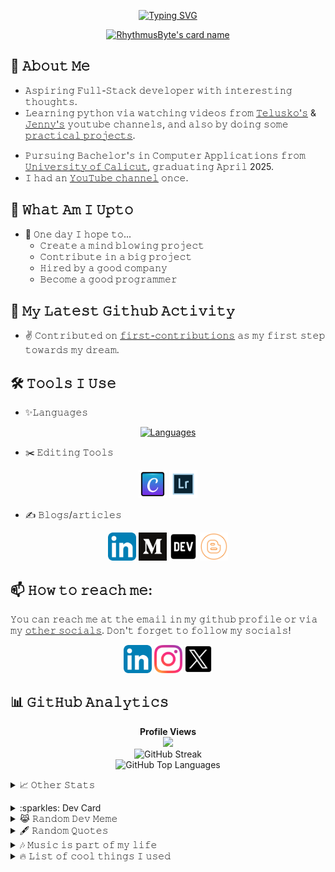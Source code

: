 <!--  
Last Updated - 12/03/2024
Author - RhythmusByte
 -->
<div align='center'>
	
[![Typing SVG](https://readme-typing-svg.demolab.com?font=Anta&duration=3000&pause=1000&color=00EEFF&center=true&vCenter=true&random=false&width=435&lines=Hello+there;Welcome+to+my+profile;I'm+Akhil+Mahesh)](https://git.io/typing-svg)

[![RhythmusByte's card name](https://cardivo.vercel.app/api?name=Akhil%20Mahesh&description=Aspiring%20Full-Stack%20Developer%20with%20a%20keen%20interest%20in%20Artificial%20Intelligence%20and%20emerging%20technologies.%20Trying%20to%20do%20better%20everyday.&image=https://avatars.githubusercontent.com/u/124284817?v=4&backgroundColor=%23ffffff&iconColor=%23000000&fontColor=%23000000&colorPattern=%23EB00014A&site=https://akhilmahesh.netlify.app&pattern=ticTacToe&opacity=0&instagram=@rhythmusbyte&linkedin=rhythmusbyte&github=RhythmusByte&twitter=@RhythmusByte)](https://akhilmahesh.netlify.app)

</div>

## 📖 𝙰𝚋𝚘𝚞𝚝 𝙼𝚎
- 𝙰𝚜𝚙𝚒𝚛𝚒𝚗𝚐 𝙵𝚞𝚕𝚕-𝚂𝚝𝚊𝚌𝚔 𝚍𝚎𝚟𝚎𝚕𝚘𝚙𝚎𝚛 𝚠𝚒𝚝𝚑 𝚒𝚗𝚝𝚎𝚛𝚎𝚜𝚝𝚒𝚗𝚐 𝚝𝚑𝚘𝚞𝚐𝚑𝚝𝚜.
- 𝙻𝚎𝚊𝚛𝚗𝚒𝚗𝚐 𝚙𝚢𝚝𝚑𝚘𝚗 𝚟𝚒𝚊 𝚠𝚊𝚝𝚌𝚑𝚒𝚗𝚐 𝚟𝚒𝚍𝚎𝚘𝚜 𝚏𝚛𝚘𝚖 [𝚃𝚎𝚕𝚞𝚜𝚔𝚘'𝚜](https://youtube.com/@Telusko?si=3qg5bpRowt8TysRu) & [𝙹𝚎𝚗𝚗𝚢'𝚜](https://youtube.com/@JennyslecturesCSIT?si=Oq9uF_boz2LWlSw1) 𝚢𝚘𝚞𝚝𝚞𝚋𝚎 𝚌𝚑𝚊𝚗𝚗𝚎𝚕𝚜, 𝚊𝚗𝚍 𝚊𝚕𝚜𝚘 𝚋𝚢 𝚍𝚘𝚒𝚗𝚐 𝚜𝚘𝚖𝚎 [𝚙𝚛𝚊𝚌𝚝𝚒𝚌𝚊𝚕 𝚙𝚛𝚘𝚓𝚎𝚌𝚝𝚜](https://github.com/practical-tutorials/project-based-learning). 
<!-- - 𝙻𝚎𝚊𝚛𝚗𝚒𝚗𝚐 𝙲 𝚟𝚒𝚊 𝚠𝚊𝚝𝚌𝚑𝚒𝚗𝚐 𝚟𝚒𝚍𝚎𝚘𝚜 𝚏𝚛𝚘𝚖 [𝙹𝚎𝚗𝚗𝚢'𝚜](https://youtube.com/@JennyslecturesCSIT?si=Oq9uF_boz2LWlSw1) 𝚢𝚘𝚞𝚝𝚞𝚋𝚎 𝚌𝚑𝚊𝚗𝚗𝚎𝚕𝚜 --> 
- 𝙿𝚞𝚛𝚜𝚞𝚒𝚗𝚐 𝙱𝚊𝚌𝚑𝚎𝚕𝚘𝚛'𝚜 𝚒𝚗 𝙲𝚘𝚖𝚙𝚞𝚝𝚎𝚛 𝙰𝚙𝚙𝚕𝚒𝚌𝚊𝚝𝚒𝚘𝚗𝚜 𝚏𝚛𝚘𝚖 [𝚄𝚗𝚒𝚟𝚎𝚛𝚜𝚒𝚝𝚢 𝚘𝚏 𝙲𝚊𝚕𝚒𝚌𝚞𝚝](https://uoc.ac.in), 𝚐𝚛𝚊𝚍𝚞𝚊𝚝𝚒𝚗𝚐 𝙰𝚙𝚛𝚒𝚕 2025.
- 𝙸 𝚑𝚊𝚍 𝚊𝚗 [𝚈𝚘𝚞𝚃𝚞𝚋𝚎 𝚌𝚑𝚊𝚗𝚗𝚎𝚕](https://www.youtube.com/@alonephilic) 𝚘𝚗𝚌𝚎.

## 🤔 𝚆𝚑𝚊𝚝 𝙰𝚖 𝙸 𝚄𝚙𝚝𝚘 
- 🤞 𝙾𝚗𝚎 𝚍𝚊𝚢 𝙸 𝚑𝚘𝚙𝚎 𝚝𝚘...
	-  𝙲𝚛𝚎𝚊𝚝𝚎 𝚊 𝚖𝚒𝚗𝚍 𝚋𝚕𝚘𝚠𝚒𝚗𝚐 𝚙𝚛𝚘𝚓𝚎𝚌𝚝
	- 𝙲𝚘𝚗𝚝𝚛𝚒𝚋𝚞𝚝𝚎 𝚒𝚗 𝚊 𝚋𝚒𝚐 𝚙𝚛𝚘𝚓𝚎𝚌𝚝
	- 𝙷𝚒𝚛𝚎𝚍 𝚋𝚢 𝚊 𝚐𝚘𝚘𝚍 𝚌𝚘𝚖𝚙𝚊𝚗𝚢
	- 𝙱𝚎𝚌𝚘𝚖𝚎 𝚊 𝚐𝚘𝚘𝚍 𝚙𝚛𝚘𝚐𝚛𝚊𝚖𝚖𝚎𝚛

## 🚀 𝙼𝚢 𝙻𝚊𝚝𝚎𝚜𝚝 𝙶𝚒𝚝𝚑𝚞𝚋 𝙰𝚌𝚝𝚒𝚟𝚒𝚝𝚢
- ✌️ 𝙲𝚘𝚗𝚝𝚛𝚒𝚋𝚞𝚝𝚎𝚍 𝚘𝚗 [𝚏𝚒𝚛𝚜𝚝-𝚌𝚘𝚗𝚝𝚛𝚒𝚋𝚞𝚝𝚒𝚘𝚗𝚜](https://github.com/firstcontributions/first-contributions) 𝚊𝚜 𝚖𝚢 𝚏𝚒𝚛𝚜𝚝 𝚜𝚝𝚎𝚙 𝚝𝚘𝚠𝚊𝚛𝚍𝚜 𝚖𝚢 𝚍𝚛𝚎𝚊𝚖.
  
## 🛠️ 𝚃𝚘𝚘𝚕𝚜 𝙸 𝚄𝚜𝚎

- ✨𝙻𝚊𝚗𝚐𝚞𝚊𝚐𝚎𝚜
<div align="center"><a href="https://rhythmusbytelinks.netlify.app"><img src="https://skillicons.dev/icons?i=python,c,js,html,css" alt="Languages"></a></div>
  
- ✂️ 𝙴𝚍𝚒𝚝𝚒𝚗𝚐 𝚃𝚘𝚘𝚕𝚜
<div align="center"><img src="https://raw.githubusercontent.com/RhythmusByte/RhythmusByte/alone-patch/Images/Canva.svg" height="45px" weight="45px"> <img src="https://raw.githubusercontent.com/RhythmusByte/RhythmusByte/alone-patch/Images/Lightroom.svg" height="45px" weight="45px"></div>

- ✍️ 𝙱𝚕𝚘𝚐𝚜/𝚊𝚛𝚝𝚒𝚌𝚕𝚎𝚜
<div align="center"><a href="https://www.linkedin.com/in/rhythmusbyte"><img src="https://raw.githubusercontent.com/RhythmusByte/RhythmusByte/alone-patch/Images/LinkedIn.svg" height="45px" weight="45px"></a> <a href="https://medium.com/@rhythmusbyte"><img src="https://raw.githubusercontent.com/RhythmusByte/RhythmusByte/alone-patch/Images/Medium.svg" height="45px" weight="45px"></a> <a href="https://dev.to/rhythmusbyte"><img src="https://raw.githubusercontent.com/RhythmusByte/RhythmusByte/alone-patch/Images/Dev.svg" height="45px" weight="45px"></a> <a href="https://rhythmusbyte.blogspot.com"><img src="https://raw.githubusercontent.com/RhythmusByte/RhythmusByte/alone-patch/Images/Blogger.svg" height="45px" weight="45px"></a></div>

## 📫 𝙷𝚘𝚠 𝚝𝚘 𝚛𝚎𝚊𝚌𝚑 𝚖𝚎:
𝚈𝚘𝚞 𝚌𝚊𝚗 𝚛𝚎𝚊𝚌𝚑 𝚖𝚎 𝚊𝚝 𝚝𝚑𝚎 𝚎𝚖𝚊𝚒𝚕 𝚒𝚗 𝚖𝚢 𝚐𝚒𝚝𝚑𝚞𝚋 𝚙𝚛𝚘𝚏𝚒𝚕𝚎 𝚘𝚛 𝚟𝚒𝚊 𝚖𝚢 [𝚘𝚝𝚑𝚎𝚛 𝚜𝚘𝚌𝚒𝚊𝚕𝚜](https://rhythmusbytelinks.netlify.app). 𝙳𝚘𝚗'𝚝 𝚏𝚘𝚛𝚐𝚎𝚝 𝚝𝚘 𝚏𝚘𝚕𝚕𝚘𝚠 𝚖𝚢 𝚜𝚘𝚌𝚒𝚊𝚕𝚜!
<div align="center"><a href="https://www.linkedin.com/in/rhythmusbyte"><img src="https://raw.githubusercontent.com/RhythmusByte/RhythmusByte/alone-patch/Images/LinkedIn.svg" height="45px" weight="45px"></a> <a href="https://instagram.com/rhythmusbyte"><img src="https://raw.githubusercontent.com/RhythmusByte/RhythmusByte/alone-patch/Images/Instagram.svg" height="45px" weight="45px"></a> <a href="https://twitter.com/RhythmusByte"><img src="https://raw.githubusercontent.com/RhythmusByte/RhythmusByte/alone-patch/Images/X.svg" height="45px" weight="45px"></a></div>

## 📊 𝙶𝚒𝚝𝙷𝚞𝚋 𝙰𝚗𝚊𝚕𝚢𝚝𝚒𝚌𝚜

<p align="center">
<b>Profile Views</b><br>
<img src="https://profile-counter.glitch.me/RhythmusByte/count.svg">
<br>
<img src="https://streak-stats.demolab.com?user=RhythmusByte&theme=dark&no-frame=false&no-bg=true&margin-w=4&date_format=j%20M%5B%20Y%5D" alt="GitHub Streak" />
<br>
<img src="https://github-readme-stats.vercel.app/api/top-langs/?username=RhythmusByte&theme=dark&no-frame=false&no-bg=true&margin-w=4&include_all_commits=true&count_private=true&layout=compact" alt="GitHub Top Languages">

<details>
  <summary>📈 𝙾𝚝𝚑𝚎𝚛 𝚂𝚝𝚊𝚝𝚜</summary>
<div align="center">
<img src="http://github-profile-summary-cards.vercel.app/api/cards/profile-details?username=RhythmusByte&theme=merko" alt="GitHub Profile Summary Cards">

<img src="http://github-profile-summary-cards.vercel.app/api/cards/stats?username=RhythmusByte &theme=merko&no-frame=false&no-bg=true&margin-w=4" alt="GitHub Profile Summary Cards">

<br>

<img src="http://github-profile-summary-cards.vercel.app/api/cards/productive-time?username=RhythmusByte &theme=merko&no-frame=false&no-bg=true&margin-w=4&utcOffset=8" alt="GitHub Profile Summary Cards">

<img src="https://github-profile-trophy.vercel.app/?username=RhythmusByte&theme=merko&no-frame=false&no-bg=true&margin-w=4" alt="github trophies" /> 
</div>
</details>
</p>

<details>
	<summary>:sparkles: Dev Card</summary>
	<div align="center">
		<a href="https://app.daily.dev/rhythmusbyte">
			<img src="https://api.daily.dev/devcards/v2/wA0qWULB3YHcAyN43REdC.png?type=wide&r=t98" width="652" alt="Akhil Mahesh's Dev Card"/>
		</a>
	</div>
</details>

<details>
	<summary>😹 𝚁𝚊𝚗𝚍𝚘𝚖 𝙳𝚎𝚟 𝙼𝚎𝚖𝚎</summary>
	<div align="center">
		<img src='https://randommeme-five.vercel.app/' style="height: 100%;"/>
	</div>
</details>
<details>
<summary>🖋️ 𝚁𝚊𝚗𝚍𝚘𝚖 𝚀𝚞𝚘𝚝𝚎𝚜</summary>
	<div align="center">
<img src="https://quotes-github-readme.vercel.app/api?type=vertical&theme=dark" alt="Random Quotes">
	</div>
</details>
<details>
	<summary>🎶 𝙼𝚞𝚜𝚒𝚌 𝚒𝚜 𝚙𝚊𝚛𝚝 𝚘𝚏 𝚖𝚢 𝚕𝚒𝚏𝚎</summary>
  <div align="center">
 <a href="https://spotify-github-profile.vercel.app/api/view?uid=31gvkj7oelt5axfiwpjew4l6gcwi&redirect=true"><img src="https://spotify-github-profile.vercel.app/api/view?uid=31gvkj7oelt5axfiwpjew4l6gcwi&cover_image=true&theme=novatorem&show_offline=false&background_color=121212&interchange=true&bar_color=53b14f&bar_color_cover=false" alt="spotify"></a>
  </div>
</details>

<details>
<summary>🔥 𝙻𝚒𝚜𝚝 𝚘𝚏 𝚌𝚘𝚘𝚕 𝚝𝚑𝚒𝚗𝚐𝚜 𝙸 𝚞𝚜𝚎𝚍</summary>

- 𝙳𝚢𝚗𝚊𝚖𝚒𝚌𝚊𝚕𝚕𝚢 𝚐𝚎𝚗𝚎𝚛𝚊𝚝𝚎𝚍, 𝚌𝚞𝚜𝚝𝚘𝚖𝚒𝚣𝚊𝚋𝚕𝚎 𝚊𝚗𝚒𝚖𝚊𝚝𝚎𝚍 𝚝𝚢𝚙𝚒𝚗𝚐 𝚂𝚅𝙶: [𝚁𝙴𝙰𝙳𝙼𝙴 𝚃𝚢𝚙𝚒𝚗𝚐 𝚂𝚅𝙶](https://github.com/DenverCoder1/readme-typing-svg?tab=readme-ov-file)
- 𝙰𝚖𝚊𝚣𝚒𝚗𝚐 𝚌𝚊𝚛𝚍 𝚗𝚊𝚖𝚎 : [𝙲𝚊𝚛𝚍𝚒𝚟𝚘 𝙲𝚊𝚛𝚍 𝙽𝚊𝚖𝚎](https://github.com/satyawikananda/cardivo)
- 𝙼𝚘𝚗𝚘𝚜𝚙𝚊𝚌𝚎𝚍 𝚝𝚎𝚡𝚝 𝚏𝚛𝚘𝚖 [𝚈𝚊𝚢𝚝𝚎𝚡𝚝](https://yaytext.com/monospace)
- 𝙻𝚊𝚗𝚐𝚞𝚊𝚐𝚎𝚜 𝚒𝚌𝚘𝚗𝚜 𝚏𝚛𝚘𝚖: [𝚂𝚔𝚒𝚕𝚕 𝙸𝚌𝚘𝚗𝚜](https://github.com/tandpfun/skill-icons)
- 𝙶𝚒𝚝𝙷𝚞𝚋 𝙰𝚗𝚊𝚕𝚢𝚝𝚒𝚌𝚜: [𝙿𝚛𝚘𝚏𝚒𝚕𝚎 𝚂𝚞𝚖𝚖𝚊𝚛𝚢 𝙲𝚊𝚛𝚍𝚜
](https://github-profile-summary-cards.vercel.app/demo.html) & [𝚂𝚝𝚊𝚝𝚜](https://github.com/anuraghazra/github-readme-stats)
- 𝚂𝚅𝙶 𝙸𝚌𝚘𝚗𝚜: [𝙸𝚌𝚘𝚗𝚏𝚒𝚗𝚍𝚎𝚛](https://www.iconfinder.com)
- 𝚁𝚊𝚗𝚍𝚘𝚖 𝚀𝚞𝚘𝚝𝚎𝚜: [𝙶𝚒𝚝𝚑𝚞𝚋 𝚁𝚎𝚊𝚍𝚖𝚎 𝚀𝚞𝚘𝚝𝚎𝚜](https://github.com/PiyushSuthar/github-readme-quotes?tab=readme-ov-file)
- 𝚂𝚙𝚘𝚝𝚒𝚏𝚢 𝚙𝚕𝚊𝚢𝚒𝚗𝚐: [𝚂𝚙𝚘𝚝𝚒𝚏𝚢](https://github.com/kittinan/spotify-github-profile?tab=readme-ov-file)
</details>
